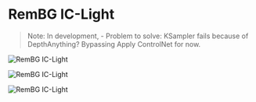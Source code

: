 # RemBG IC-Light
> Note: In development, - Problem to solve: KSampler fails because of DepthAnything? Bypassing Apply ControlNet for now.

![RemBG IC-Light](https://i.ibb.co/nLHh1Fv/workflow.png)

![RemBG IC-Light](https://i.ibb.co/WzSQGKg/Screenshot-2024-06-03-at-14-01-56.png)

![RemBG IC-Light](https://i.ibb.co/RYCLTrd/Comfy-UI-temp-npouq-00005.png)